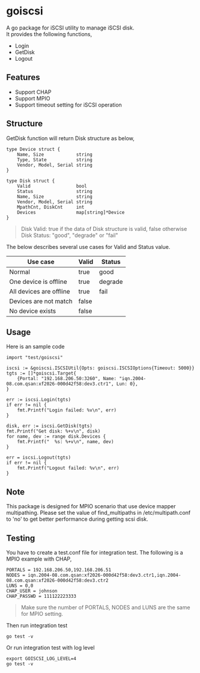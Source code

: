 # goiscsi
A go package for iSCSI utility to manage iSCSI disk. <br>
It provides the following functions,
- Login
- GetDisk
- Logout

## Features
- Support CHAP
- Support MPIO
- Support timeout setting for iSCSI operation

## Structure
GetDisk function will return Disk structure as below,
```
type Device struct {
	Name, Size            string
	Type, State           string
	Vendor, Model, Serial string
}

type Disk struct {
	Valid                 bool
	Status                string
	Name, Size            string
	Vendor, Model, Serial string
	MpathCnt, DiskCnt     int
	Devices               map[string]*Device
}
```
> Disk Valid: true if the data of Disk structure is valid, false otherwise <br>
> Disk Status: "good", "degrade" or "fail"

The below describes several use cases for Valid and Status value.

Use case | Valid  | Status
---------|--------|-------
Normal   | true   | good
One device is offline | true | degrade
All devices are offline | true | fail
Devices are not match | false | 
No device exists | false | 


## Usage
Here is an sample code
```
import "test/goiscsi"

iscsi := &goiscsi.ISCSIUtil{Opts: goiscsi.ISCSIOptions{Timeout: 5000}}
tgts := []*goiscsi.Target{
    {Portal: "192.168.206.50:3260", Name: "iqn.2004-08.com.qsan:xf2026-000d42f58:dev3.ctr1", Lun: 0},
}

err := iscsi.Login(tgts)
if err != nil {
    fmt.Printf("Login failed: %v\n", err)
}

disk, err := iscsi.GetDisk(tgts)
fmt.Printf("Get disk: %+v\n", disk)
for name, dev := range disk.Devices {
    fmt.Printf("  %s: %+v\n", name, dev)
}

err = iscsi.Logout(tgts)
if err != nil {
    fmt.Printf("Logout failed: %v\n", err)
}
```

## Note
This package is designed for MPIO scenario that use device mapper multipathing.
Please set the value of find_multipaths in /etc/multipath.conf to 'no' to get better performance during getting scsi disk.


## Testing
You have to create a test.conf file for integration test. The following is a MPIO example with CHAP,
```
PORTALS = 192.168.206.50,192.168.206.51
NODES = iqn.2004-08.com.qsan:xf2026-000d42f58:dev3.ctr1,iqn.2004-08.com.qsan:xf2026-000d42f58:dev3.ctr2
LUNS = 0,0
CHAP_USER = johnson
CHAP_PASSWD = 111122223333
```
> Make sure the number of PORTALS, NODES and LUNS are the same for MPIO setting.

Then run integration test
```
go test -v
```

Or run integration test with log level
```
export GOISCSI_LOG_LEVEL=4
go test -v
```
